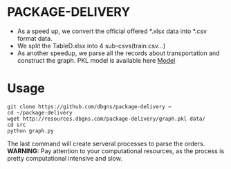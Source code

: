 # PACKAGE-DELIVERY
* As a speed up, we convert the official offered \*.xlsx data into \*.csv format data.
* We split the TableD.xlsx into 4 sub-csvs(train.csv...)
* As another speedup, we parse all the records about transportation and construct the graph. PKL model is available here [Model](http://resources.dbgns.com/package-delivery/graph.pkl)

# Usage 
```
git clone https://github.com/dbgns/package-delivery ~
cd ~/package-delivery
wget http://resources.dbgns.com/package-delivery/graph.pkl data/
cd src
python graph.py
```
The last command will create serveral processes to parse the orders. <br>
**WARNING:** Pay attention to your computational resources, as the process is pretty computational intensive and slow.
